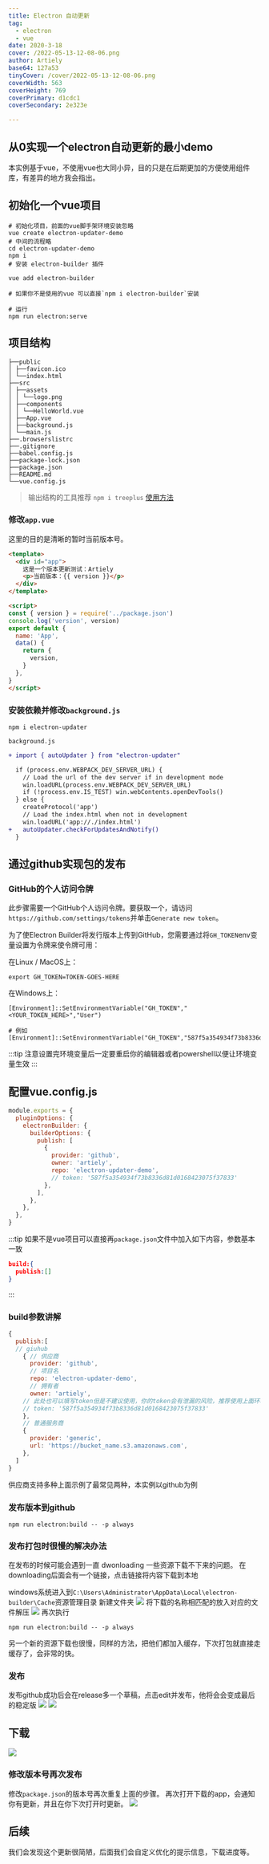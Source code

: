 ```yaml
---
title: Electron 自动更新
tag:
  - electron
  - vue
date: 2020-3-18
cover: /2022-05-13-12-08-06.png
author: Artiely
base64: 127a53
tinyCover: /cover/2022-05-13-12-08-06.png
coverWidth: 563
coverHeight: 769
coverPrimary: d1cdc1
coverSecondary: 2e323e

---
```




## 从0实现一个electron自动更新的最小demo

本实例基于vue，不使用vue也大同小异，目的只是在后期更加的方便使用组件库，有差异的地方我会指出。

## 初始化一个vue项目

```shell
# 初始化项目，前面的vue脚手架环境安装忽略
vue create electron-updater-demo
# 中间的流程略
cd electron-updater-demo
npm i
# 安装 electron-builder 插件

vue add electron-builder

# 如果你不是使用的vue 可以直接`npm i electron-builder`安装 

# 运行
npm run electron:serve
```

## 项目结构

```shell
├──public
│ ├──favicon.ico
│ └──index.html
├──src
│ ├──assets
│ │ └──logo.png
│ ├──components
│ │ └──HelloWorld.vue
│ ├──App.vue
│ ├──background.js
│ └──main.js
├──.browserslistrc
├──.gitignore
├──babel.config.js
├──package-lock.json
├──package.json
├──README.md
└──vue.config.js
```

> 输出结构的工具推荐 `npm i treeplus` [使用方法](https://github.com/artiely/treeplus)

### 修改`app.vue`

这里的目的是清晰的暂时当前版本号。

```html {4,9,15}
<template>
  <div id="app">
    这是一个版本更新测试：Artiely
    <p>当前版本：{{ version }}</p>
  </div>
</template>

<script>
const { version } = require('../package.json')
console.log('version', version)
export default {
  name: 'App',
  data() {
    return {
      version,
    }
  },
}
</script>
```

### 安装依赖并修改`background.js`

```shell
npm i electron-updater
```

`background.js`

```diff
+ import { autoUpdater } from "electron-updater"

  if (process.env.WEBPACK_DEV_SERVER_URL) {
    // Load the url of the dev server if in development mode
    win.loadURL(process.env.WEBPACK_DEV_SERVER_URL)
    if (!process.env.IS_TEST) win.webContents.openDevTools()
  } else {
    createProtocol('app')
    // Load the index.html when not in development
    win.loadURL('app://./index.html')
+   autoUpdater.checkForUpdatesAndNotify()
  }

```

## 通过github实现包的发布

### GitHub的个人访问令牌

此步骤需要一个GitHub个人访问令牌。要获取一个，请访问`https://github.com/settings/tokens`并单击`Generate new token`。

为了使Electron Builder将发行版本上传到GitHub，您需要通过将`GH_TOKEN`env变量设置为令牌来使令牌可用：

在Linux / MacOS上：

```shell
export GH_TOKEN=TOKEN-GOES-HERE
```

在Windows上：

```shell
[Environment]::SetEnvironmentVariable("GH_TOKEN","<YOUR_TOKEN_HERE>","User")

# 例如 [Environment]::SetEnvironmentVariable("GH_TOKEN","587f5a354934f73b8336d81d0168423075f37833","User")
```

:::tip
注意设置完环境变量后一定要重启你的编辑器或者powershell以便让环境变量生效
:::

## 配置vue.config.js

```js
module.exports = {
  pluginOptions: {
    electronBuilder: {
      builderOptions: {
        publish: [
          {
            provider: 'github',
            owner: 'artiely',
            repo: 'electron-updater-demo',
            // token: '587f5a354934f73b8336d81d0168423075f37833'
          },
        ],
      },
    },
  },
}
```

:::tip
如果不是vue项目可以直接再`package.json`文件中加入如下内容，参数基本一致

```json
build:{
  publish:[]
}
```

:::

### build参数讲解

```js
{
  publish:[
  // giuhub
    { // 供应商
      provider: 'github',
      // 项目名
      repo: 'electron-updater-demo',
      // 拥有者
      owner: 'artiely',
    // 此处也可以填写token但是不建议使用，你的token会有泄漏的风险，推荐使用上面环境变量的方式。
    // token: '587f5a354934f73b8336d81d0168423075f37833'
    },
    // 普通服务商
    {
      provider: 'generic',
      url: 'https://bucket_name.s3.amazonaws.com',
    },
  ]
}
```

供应商支持多种上面示例了最常见两种，本实例以github为例

### 发布版本到github

```shell
npm run electron:build -- -p always
```

### 发布打包时很慢的解决办法

在发布的时候可能会遇到一直 dwonloading 一些资源下载不下来的问题。
在downloading后面会有一个链接，点击链接将内容下载到本地

windows系统进入到`C:\Users\Administrator\AppData\Local\electron-builder\Cache`资源管理目录
新建文件夹
![](./20200318194645.png)
将下载的名称相匹配的放入对应的文件解压
![](./20200318194802.png)
再次执行

```shell
npm run electron:build -- -p always
```

另一个新的资源下载也很慢，同样的方法，把他们都加入缓存，下次打包就直接走缓存了，会非常的快。

### 发布

发布github成功后会在release多一个草稿，点击edit并发布，他将会会变成最后的稳定版
![](./20200318195551.png)
![](./20200318195729.png)

## 下载

![](./20200318195823.png)

### 修改版本号再次发布

修改`package.json`的版本号再次重复上面的步骤。
再次打开下载的app，会通知你有更新，并且在你下次打开时更新。
![](./20200318200121.png)

## 后续

我们会发现这个更新很简陋，后面我们会自定义优化的提示信息，下载进度等。
